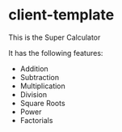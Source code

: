 # client-template

This is the Super Calculator

It has the following features:
* Addition
* Subtraction
* Multiplication
* Division
* Square Roots
* Power
* Factorials
